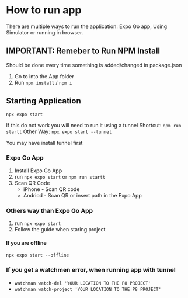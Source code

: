 # How to run app
There are multiple ways to run the application: Expo Go app, Using Simulator or running in browser.

## IMPORTANT: Remeber to Run NPM Install
Should be done every time something is added/changed in package.json
1. Go to into the App folder
2. Run `npm install` / `npm i` 


## Starting Application
`npx expo start`

If this do not work you will need to run it using a tunnel
Shortcut: `npm run startt`
Other Way: `npx expo start --tunnel`

You may have install tunnel first

### Expo Go App
1. Install Expo Go App
2. run `npx expo start` or `npm run startt`
3. Scan QR Code
    - iPhone - Scan QR code 
    - Andriod - Scan QR or insert path in the Expo App

### Others way than Expo Go App
1. run `npx expo start`
2. Follow the guide when staring project


#### If you are offline 
`npx expo start --offline`

### If you get a watchmen error, when running app with tunnel 
* `watchman watch-del 'YOUR LOCATION TO THE P8 PROJECT' `
* `watchman watch-project 'YOUR LOCATION TO THE P8 PROJECT'`